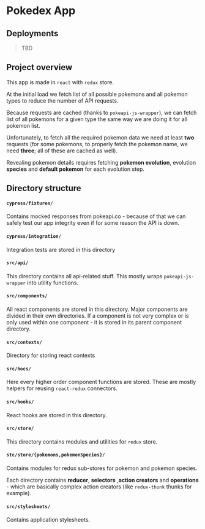 # Pokedex App

## Deployments

> TBD

## Project overview

This app is made in `react` with `redux` store.

At the initial load we fetch list of all possible pokemons and all pokemon types to reduce the number of API requests.

Because requests are cached (thanks to `pokeapi-js-wrapper`), we can fetch list of all pokemons for a given type the same way
we are doing it for all pokemon list.

Unfortunately, to fetch all the required pokemon data we need at least **two** requests (for some pokemons, to properly fetch the pokemon name, we need **three**; all of these are cached as well).

Revealing pokemon details requires fetching **pokemon evolution**, evolution **species** and **default pokemon** for each evolution step.

## Directory structure

#### `cypress/fixtures/`

Contains mocked responses from pokeapi.co - because of that we can safely test our app integrity even if for some reason the API is down.

#### `cypress/integration/`

Integration tests are stored in this directory

#### `src/api/`

This directory contains all api-related stuff. This mostly wraps `pokeapi-js-wrapper` into utility functions.

#### `src/components/`

All react components are stored in this directory. Major components are divided in their own directories.
If a component is not very complex or is only used within one component - it is stored in its parent component directory.

#### `src/contexts/`

Directory for storing react contexts

#### `src/hocs/`

Here every higher order component functions are stored. These are mostly helpers for reusing `react-redux` connectors.

#### `src/hooks/`

React hooks are stored in this directory.

#### `src/store/`

This directory contains modules and utilities for `redux` store.

#### `stc/store/{pokemons,pokemonSpecies}/`

Contains modules for redux sub-stores for pokemon and pokemon species.

Each directory contains **reducer**, **selectors** ,**action creators** and **operations** - which are basically complex action creators (like `redux-thunk` thunks for example).

#### `src/stylesheets/`

Contains application stylesheets.
